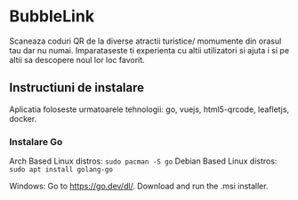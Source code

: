 # BubbleLink
Scaneaza coduri QR de la diverse atractii turistice/ momumente din orasul tau dar nu numai. Imparataseste ti experienta cu altii utilizatori si ajuta i si pe altii sa descopere noul lor loc favorit.

## Instructiuni de instalare

Aplicatia foloseste urmatoarele tehnologii: go, vuejs, html5-qrcode, leafletjs, docker.

### Instalare Go

Arch Based Linux distros: `sudo pacman -S go`
Debian Based Linux distros: `sudo apt install golang-go`

Windows: Go to https://go.dev/dl/. Download and run the .msi installer.
